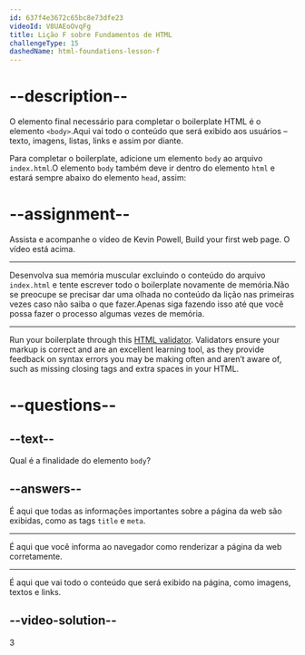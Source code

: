 ```yaml
---
id: 637f4e3672c65bc8e73dfe23
videoId: V8UAEoOvqFg
title: Lição F sobre Fundamentos de HTML
challengeType: 15
dashedName: html-foundations-lesson-f
---
```


# --description--

O elemento final necessário para completar o boilerplate HTML é o elemento `<body>`.Aqui vai todo o conteúdo que será exibido aos usuários – texto, imagens, listas, links e assim por diante.

Para completar o boilerplate, adicione um elemento `body` ao arquivo `index.html`.O elemento `body` também deve ir dentro do elemento `html` e estará sempre abaixo do elemento `head`, assim:

# --assignment--

Assista e acompanhe o vídeo de Kevin Powell, Build your first web page. O vídeo está acima.

---

Desenvolva sua memória muscular excluindo o conteúdo do arquivo `index.html` e tente escrever todo o boilerplate novamente de memória.Não se preocupe se precisar dar uma olhada no conteúdo da lição nas primeiras vezes caso não saiba o que fazer.Apenas siga fazendo isso até que você possa fazer o processo algumas vezes de memória.

---

Run your boilerplate through this [HTML validator](https://www.freeformatter.com/html-validator.html). Validators ensure your markup is correct and are an excellent learning tool, as they provide feedback on syntax errors you may be making often and aren’t aware of, such as missing closing tags and extra spaces in your HTML.

# --questions--

## --text--

Qual é a finalidade do elemento `body`?

## --answers--

É aqui que todas as informações importantes sobre a página da web são exibidas, como as tags `title` e `meta`.

---

É aqui que você informa ao navegador como renderizar a página da web corretamente.

---

É aqui que vai todo o conteúdo que será exibido na página, como imagens, textos e links.


## --video-solution--

3
